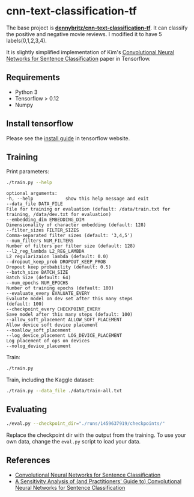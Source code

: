 # cnn-text-classification-tf

The base project is **[dennybritz/cnn-text-classification-tf](https://github.com/dennybritz/cnn-text-classification-tf)**.  It can classify the positive and negative movie reviews. I modified it to have 5 labels(0,1,2,3,4).


It is slightly simplified implementation of Kim's [Convolutional Neural Networks for Sentence Classification](http://arxiv.org/abs/1408.5882) paper in Tensorflow.


## Requirements

- Python 3
- Tensorflow > 0.12
- Numpy

## Install tensorflow

Please see the [install guide](https://www.tensorflow.org/install/) in tensorflow website.


## Training

Print parameters:

```bash
./train.py --help
```

```
optional arguments:
-h, --help            show this help message and exit
--data_file DATA_FILE
File for training or evaluation (default: /data/train.txt for training, /data/dev.txt for evaluation)
--embedding_dim EMBEDDING_DIM
Dimensionality of character embedding (default: 128)
--filter_sizes FILTER_SIZES
Comma-separated filter sizes (default: '3,4,5')
--num_filters NUM_FILTERS
Number of filters per filter size (default: 128)
--l2_reg_lambda L2_REG_LAMBDA
L2 regularizaion lambda (default: 0.0)
--dropout_keep_prob DROPOUT_KEEP_PROB
Dropout keep probability (default: 0.5)
--batch_size BATCH_SIZE
Batch Size (default: 64)
--num_epochs NUM_EPOCHS
Number of training epochs (default: 100)
--evaluate_every EVALUATE_EVERY
Evaluate model on dev set after this many steps
(default: 100)
--checkpoint_every CHECKPOINT_EVERY
Save model after this many steps (default: 100)
--allow_soft_placement ALLOW_SOFT_PLACEMENT
Allow device soft device placement
--noallow_soft_placement
--log_device_placement LOG_DEVICE_PLACEMENT
Log placement of ops on devices
--nolog_device_placement

```

Train:

```bash
./train.py
```

Train, including the Kaggle dataset:

```bash
./train.py --data_file ./data/train-all.txt
```

## Evaluating

```bash
./eval.py --checkpoint_dir="./runs/1459637919/checkpoints/"
```

Replace the checkpoint dir with the output from the training. To use your own data, change the `eval.py` script to load your data.


## References

- [Convolutional Neural Networks for Sentence Classification](http://arxiv.org/abs/1408.5882)
- [A Sensitivity Analysis of (and Practitioners' Guide to) Convolutional Neural Networks for Sentence Classification](http://arxiv.org/abs/1510.03820)

